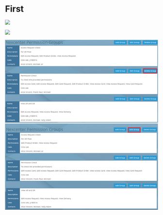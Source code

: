 # First

 ![](https://github.com/SoniHari/Test1/tree/8e90a83231e13135da7c03f095d56fa0165b8526/EditGroup.png) 

![](.gitbook/assets/add-permission-group.png)

![](.gitbook/assets/deletegroup.png)
<img src=".\image\EditGroup.png">
